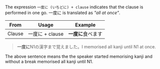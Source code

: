 The expression `一度に (いちどに) + clause` indicates that the clause is performed in one go. 一度に is translated as *"all at once"*.

|From|Usage|Example|
|-|-|-|
|Clause|一度に + clause|**一度に**食べます|

>**一度に**N1の漢字まで覚えました。I memorised all kanji until N1 at once.

The above sentence means the the speaker started memorising kanji and without a break memorised all kanji until N1.